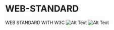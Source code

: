 # WEB-STANDARD
WEB STANDARD WITH W3C
![Alt Text](./readme/webstandard1.jpg)
![Alt Text](./readme/w3c_main_design.jpg)
